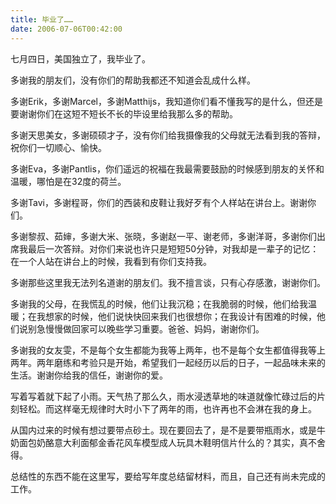 ```yaml
---
title: 毕业了……
date: 2006-07-06T00:42:00
---
```



七月四日，美国独立了，我毕业了。

<!--more-->
多谢我的朋友们，没有你们的帮助我都还不知道会乱成什么样。

多谢Erik，多谢Marcel，多谢Matthijs，我知道你们看不懂我写的是什么，但还是要谢谢你们在这短不短长不长的毕设里给我那么多的帮助。

多谢天思美女，多谢硕硕才子，没有你们给我摄像我的父母就无法看到我的答辩，祝你们一切顺心、愉快。

多谢Eva，多谢Pantlis，你们遥远的祝福在我最需要鼓励的时候感到朋友的关怀和温暖，哪怕是在32度的荷兰。

多谢Tavi，多谢程哥，你们的西装和皮鞋让我好歹有个人样站在讲台上。谢谢你们。

多谢黎叔、茹婶，多谢大米、张晓，多谢赵一平、谢老师，多谢洋哥，多谢你们出席我最后一次答辩。对你们来说也许只是短短50分钟，对我却是一辈子的记忆：在一个人站在讲台上的时候，我看到有你们支持我。

多谢那些这里我无法列名道谢的朋友们。我不擅言谈，只有心存感激，谢谢你们。

多谢我的父母，在我慌乱的时候，他们让我沉稳；在我脆弱的时候，他们给我温暖；在我想家的时候，他们说快快回来我们也很想你；在我设计有困难的时候，他们说别急慢慢做回家可以晚些学习重要。爸爸、妈妈，谢谢你们。

多谢我的女友雯，不是每个女生都能为我等上两年，也不是每个女生都值得我等上两年。两年磨练和考验只是开始，希望我们一起经历以后的日子，一起品味未来的生活。谢谢你给我的信任，谢谢你的爱。

写着写着就下起了小雨。天气热了那么久，雨水浸透草地的味道就像忙碌过后的片刻轻松。而这样毫无规律时大时小下了两年的雨，也许再也不会淋在我的身上。

从国内过来的时候有想过要带点砂土。现在要回去了，是不是要带瓶雨水，或是牛奶面包奶酪意大利面郁金香花风车模型成人玩具木鞋明信片什么的？其实，真不舍得。

总结性的东西不能在这里写，要给写年度总结留材料，而且，自己还有尚未完成的工作。
